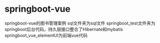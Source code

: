# springboot-vue
springboot-vue的图书管理案例
sql文件夹为sql文件
springboot_test文件夹为springboot后台代码，持久层接口整合了Hibernate和mybatis
springboot_vue_elementUI为前端vue代码
